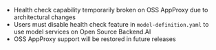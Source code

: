- Health check capability temporarily broken on OSS AppProxy due to architectural changes
- Users must disable health check feature in `model-definition.yaml` to use model services on Open Source Backend.AI
- OSS AppProxy support will be restored in future releases